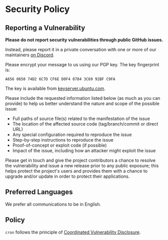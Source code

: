 # Security Policy

## Reporting a Vulnerability

**Please do not report security vulnerabilities through public GitHub issues.**

Instead, please report it in a private conversation with one or more of our maintainers [on Discord](https://discord.gg/yyKns29zch).

Please encrypt your message to us using our PGP key. The key fingerprint is:

```
A656 0650 74D2 6C7D CF6E D0F4 0784 3C69 92BF C9FA
```

The key is available from [keyserver.ubuntu.com](https://keyserver.ubuntu.com/pks/lookup?search=0xA656065074D26C7DCF6ED0F407843C6992BFC9FA&fingerprint=on&op=index).

Please include the requested information listed below (as much as you can provide) to help us better understand the nature and scope of the possible issue:

- Full paths of source file(s) related to the manifestation of the issue
- The location of the affected source code (tag/branch/commit or direct URL)
- Any special configuration required to reproduce the issue
- Step-by-step instructions to reproduce the issue
- Proof-of-concept or exploit code (if possible)
- Impact of the issue, including how an attacker might exploit the issue

Please get in touch and give the project contributors a chance to resolve the vulnerability and issue a new release prior to any public exposure; this helps protect the project's users and provides them with a chance to upgrade and/or update in order to protect their applications.

## Preferred Languages

We prefer all communications to be in English.

## Policy

`cron` follows the principle of [Coordinated Vulnerability Disclosure](https://cheatsheetseries.owasp.org/cheatsheets/Vulnerability_Disclosure_Cheat_Sheet.html#responsible-or-coordinated-disclosure).
